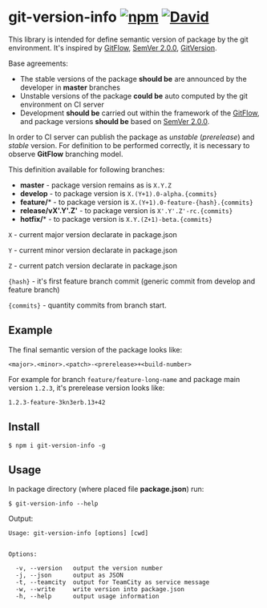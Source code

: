 # git-version-info  [![npm](https://img.shields.io/npm/v/redux-state-machine.svg?style=flat-square)](https://www.npmjs.com/package/git-version-info) [![David](https://img.shields.io/david/realb0t/redux-state-machine.svg?style=flat-square)](https://www.npmjs.com/package/git-version-info)

This library is intended for define semantic version of package by the git environment.
It's inspired by [GitFlow](http://nvie.com/posts/a-successful-git-branching-model/), [SemVer 2.0.0](https://semver.org/), [GitVersion](https://gitversion.readthedocs.io/en/latest/).

Base agreements:

* The stable versions of the package **should be** are announced by the developer in **master** branches
* Unstable versions of the package **could be** auto computed by the git environment on CI server
* Development **should be** carried out within the framework of the [GitFlow](http://nvie.com/posts/a-successful-git-branching-model/),
and package versions **should be** based on [SemVer 2.0.0](https://semver.org/).

In order to CI server can publish the package as _unstable_ (_prerelease_) and _stable_ version.
For definition to be performed correctly, it is necessary to observe **GitFlow** branching model.

This definition available for following branches:

* **master** - package version remains as is `X.Y.Z`
* **develop** - to package version is `X.(Y+1).0-alpha.{commits}`
* **feature/*** - to package version is `X.(Y+1).0-feature-{hash}.{commits}`
* **release/vX'.Y'.Z'** - to package version is `X'.Y'.Z'-rc.{commits}`
* **hotfix/*** - to package version is `X.Y.(Z+1)-beta.{commits}`

`X` - current major version declarate in package.json

`Y` - current minor version declarate in package.json

`Z` - current patch version declarate in package.json

`{hash}` - it's first feature branch commit (generic commit from develop and feature branch)

`{commits}` - quantity commits from branch start.

## Example

The final semantic version of the package looks like:

```
<major>.<minor>.<patch>-<prerelease>+<build-number>
```

For example for branch `feature/feature-long-name` and package main version `1.2.3`,
it's prerelease version looks like:

```
1.2.3-feature-3kn3erb.13+42
```

## Install

```
$ npm i git-version-info -g
```

## Usage


In package directory (where placed file **package.json**) run:
```
$ git-version-info --help
```

Output:
```
Usage: git-version-info [options] [cwd]


Options:

  -v, --version   output the version number
  -j, --json      output as JSON
  -t, --teamcity  output for TeamCity as service message
  -w, --write     write version into package.json
  -h, --help      output usage information
```
